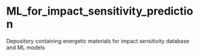 # ML_for_impact_sensitivity_prediction
Depository containing energetic materials for impact sensitivity database and ML models
